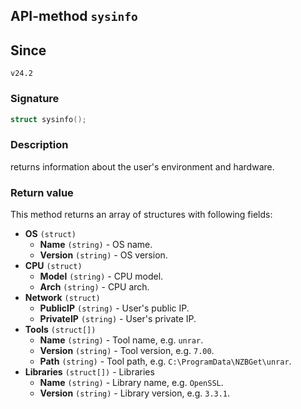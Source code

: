 ## API-method `sysinfo`

## Since 
`v24.2`

### Signature
``` c++
struct sysinfo();
```

### Description
returns information about the user's environment and hardware.


### Return value
This method returns an array of structures with following fields:

- **OS** `(struct)`
  - **Name** `(string)` - OS name.
  - **Version** `(string)` - OS version.
- **CPU** `(struct)`
  - **Model** `(string)` - CPU model.
  - **Arch** `(string)` - CPU arch.
- **Network** `(struct)`
  - **PublicIP** `(string)` - User's public IP.
  - **PrivateIP** `(string)` - User's private IP.
- **Tools** `(struct[])`
  - **Name** `(string)` - Tool name, e.g. `unrar`.
  - **Version** `(string)` - Tool version, e.g. `7.00`.
  - **Path** `(string)` - Tool path, e.g. `C:\ProgramData\NZBGet\unrar`.
- **Libraries** `(struct[])` - Libraries
  - **Name** `(string)` - Library name, e.g. `OpenSSL`.
  - **Version** `(string)` - Library version, e.g. `3.3.1`.
